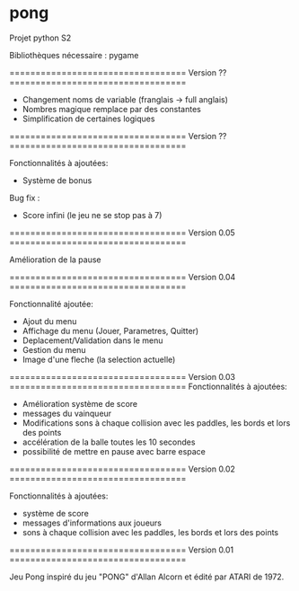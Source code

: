 # pong
Projet python S2

Bibliothèques nécessaire : pygame

================================== Version ?? ==================================

- Changement noms de variable (franglais -> full anglais)
- Nombres magique remplace par des constantes
- Simplification de certaines logiques

================================== Version ?? ==================================

Fonctionnalités à ajoutées: 
- Système de bonus

Bug fix :
- Score infini (le jeu ne se stop pas à 7)

================================== Version 0.05 ==================================

Amélioration de la pause

================================== Version 0.04 ==================================

Fonctionnalité ajoutée: 
- Ajout du menu
- Affichage du menu (Jouer, Parametres, Quitter)
- Deplacement/Validation dans le menu
- Gestion du menu
- Image d'une fleche (la selection actuelle)

================================== Version 0.03 ==================================
Fonctionnalités à ajoutées: 
- Amélioration système de score
- messages du vainqueur
- Modifications sons à chaque collision avec les paddles, les bords et lors des points
- accélération de la balle toutes les 10 secondes
- possibilité de mettre en pause avec barre espace

================================== Version 0.02 ==================================

Fonctionnalités à ajoutées: 
- système de score
- messages d'informations aux joueurs
- sons à chaque collision avec les paddles, les bords et lors des points

 
================================== Version 0.01 ==================================

Jeu Pong inspiré du jeu "PONG" d'Allan Alcorn et édité par ATARI de 1972.


